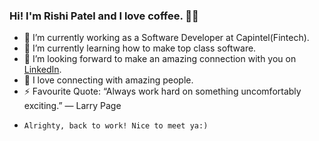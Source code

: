 ### Hi! I'm Rishi Patel and I love coffee. 👋🏼

- 💼   I’m currently working as a Software Developer at Capintel(Fintech).
- 🌱   I’m currently learning how to make top class software.
- 🤝   I’m looking forward to make an amazing connection with you on [LinkedIn](https://www.linkedin.com/in/know-rishi-patel/).
- 💬   I love connecting with amazing people.
- ⚡   Favourite Quote: “Always work hard on something uncomfortably exciting.” ― Larry Page
-     Alrighty, back to work! Nice to meet ya:)
